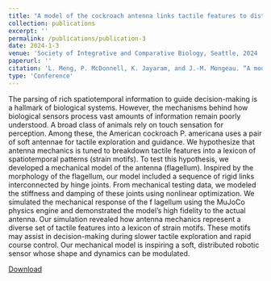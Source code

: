 ```yaml
---
title: "A model of the cockroach antenna links tactile features to distinct motifs on a soft sensor"
collection: publications
excerpt: ''
permalink: /publications/publication-3
date: 2024-1-3
venue: 'Society of Integrative and Comparative Biology, Seattle, 2024 '
paperurl: ''
citation: 'L. Meng, P. McDonnell, K. Jayaram, and J.-M. Mongeau. “A model of the cockroach antenna links tactile features to distinct motifs on a soft sensor.” Society of Integrative and Comparative Biology, Seattle, 2024 [Poster]. Finalist for best student poster'
type: 'Conference'
---
```

The parsing of rich spatiotemporal information to guide decision-making is a hallmark of biological systems. However, the mechanisms behind how biological sensors process vast amounts of information remain poorly understood. A broad class of animals rely on touch sensation for perception. Among these, the American cockroach P. americana uses a pair of soft antennae for tactile exploration and guidance. We hypothesize that antenna mechanics is tuned to breakdown tactile features into a lexicon of spatiotemporal patterns (strain motifs). To test this hypothesis, we developed a mechanical model of the antenna (flagellum). Inspired by the morphology of the flagellum, our model included a sequence of rigid links interconnected by hinge joints. From mechanical testing data, we modeled the stiffness and damping of these joints using nonlinear optimization. We simulated the mechanical response of the f lagellum using the MuJoCo physics engine and demonstrated the model’s high fidelity to the actual antenna. Our simulation revealed how antenna mechanics represent a diverse set of tactile features into a lexicon of strain motifs. These motifs may assist in decision-making during slower tactile exploration and rapid course control. Our mechanical model is inspiring a soft, distributed robotic sensor whose shape and dynamics can be modulated.
  
[Download](https://s3.amazonaws.com/xcdshared/sicb/app_content/1526_1230033635.pdf)


